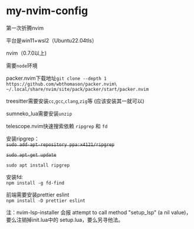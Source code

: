 # my-nvim-config

第一次折腾nvim  

平台是win11+wsl2（Ubuntu22.04tls）  

nvim（0.7.0以上)  

需要`node`环境  

packer.nvim下载地址`git clone --depth 1 https://github.com/wbthomason/packer.nvim\
 ~/.local/share/nvim/site/pack/packer/start/packer.nvim`  

treesitter需要安装`cc`,`gcc`,`clang`,`zig`等  (应该安装其一就可以)

sumneko_lua需要安装`unzip`  

telescope.nvim快速搜索依赖 `ripgrep` 和 `fd`  

安装ripgrep：  
~~`sudo add-apt-repository ppa:x4121/ripgrep`~~

~~`sudo apt-get update`~~

`
sudo apt install ripgrep
`  

安装fd:  
`
npm install -g fd-find
` 

前端需要安装prettier eslint     
`
npm install -D prettier eslint
`   

注：nvim-lsp-installer 会报 attempt to call method "setup_lsp" (a nil value)，要么注销掉init.lua中的 setup.lua，要么另寻他法。
